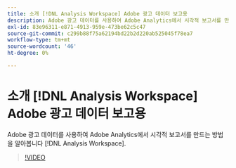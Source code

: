 ```yaml
---
title: 소개 [!DNL Analysis Workspace] Adobe 광고 데이터 보고용
description: Adobe 광고 데이터를 사용하여 Adobe Analytics에서 시각적 보고서를 만드는 방법을 알아봅니다 [!DNL Analysis Workspace].
exl-id: 83e96311-e871-4913-959e-473be62c5c47
source-git-commit: c299b88f75a62194bd22b2d220ab525045f78ea7
workflow-type: tm+mt
source-wordcount: '46'
ht-degree: 0%

---
```


# 소개 [!DNL Analysis Workspace] Adobe 광고 데이터 보고용

Adobe 광고 데이터를 사용하여 Adobe Analytics에서 시각적 보고서를 만드는 방법을 알아봅니다 [!DNL Analysis Workspace].

>[!VIDEO](https://video.tv.adobe.com/v/33492)
